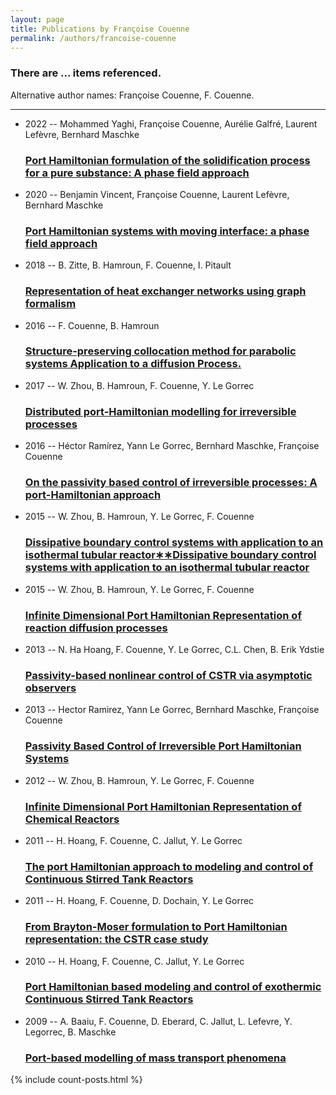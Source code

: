 ```yaml
---
layout: page
title: Publications by Françoise Couenne
permalink: /authors/francoise-couenne
---
```


<h3 id="number-posts">There are ... items referenced.</h3>
<p id='info-authors'>Alternative author names: Françoise Couenne, F. Couenne.</p>
<hr />
<ul class="post-list">
<li><span class='post-meta'>2022 -- Mohammed Yaghi, Françoise Couenne, Aurélie Galfré, Laurent Lefèvre, Bernhard Maschke</span><h3><a class='post-link' href="{{ site.baseurl }}/port-hamiltonian-formulation-of-the-solidification-process-for-a-pure-substance-a-phase-field-approach">Port Hamiltonian formulation of the solidification process for a pure substance: A phase field approach</a></h3></li>
<li><span class='post-meta'>2020 -- Benjamin Vincent, Françoise Couenne, Laurent Lefèvre, Bernhard Maschke</span><h3><a class='post-link' href="{{ site.baseurl }}/port-hamiltonian-systems-with-moving-interface-a-phase-field-approach">Port Hamiltonian systems with moving interface: a phase field approach</a></h3></li>
<li><span class='post-meta'>2018 -- B. Zitte, B. Hamroun, F. Couenne, I. Pitault</span><h3><a class='post-link' href="{{ site.baseurl }}/representation-of-heat-exchanger-networks-using-graph-formalism">Representation of heat exchanger networks using graph formalism</a></h3></li>
<li><span class='post-meta'>2016 -- F. Couenne, B. Hamroun</span><h3><a class='post-link' href="{{ site.baseurl }}/structure-preserving-collocation-method-for-parabolic-systems-application-to-a-diffusion-process">Structure-preserving collocation method for parabolic systems Application to a diffusion Process.</a></h3></li>
<li><span class='post-meta'>2017 -- W. Zhou, B. Hamroun, F. Couenne, Y. Le Gorrec</span><h3><a class='post-link' href="{{ site.baseurl }}/distributed-port-hamiltonian-modelling-for-irreversible-processes">Distributed port-Hamiltonian modelling for irreversible processes</a></h3></li>
<li><span class='post-meta'>2016 -- Héctor Ramírez, Yann Le Gorrec, Bernhard Maschke, Françoise Couenne</span><h3><a class='post-link' href="{{ site.baseurl }}/on-the-passivity-based-control-of-irreversible-processes-a-port-hamiltonian-approach">On the passivity based control of irreversible processes: A port-Hamiltonian approach</a></h3></li>
<li><span class='post-meta'>2015 -- W. Zhou, B. Hamroun, Y. Le Gorrec, F. Couenne</span><h3><a class='post-link' href="{{ site.baseurl }}/dissipative-boundary-control-systems-with-application-to-an-isothermal-tubular-reactor-dissipative-boundary-control-systems-with-application-to-an-isothermal-tubular-reactor">Dissipative boundary control systems with application to an isothermal tubular reactor∗∗Dissipative boundary control systems with application to an isothermal tubular reactor</a></h3></li>
<li><span class='post-meta'>2015 -- W. Zhou, B. Hamroun, Y. Le Gorrec, F. Couenne</span><h3><a class='post-link' href="{{ site.baseurl }}/infinite-dimensional-port-hamiltonian-representation-of-reaction-diffusion-processes">Infinite Dimensional Port Hamiltonian Representation of reaction diffusion processes</a></h3></li>
<li><span class='post-meta'>2013 -- N. Ha Hoang, F. Couenne, Y. Le Gorrec, C.L. Chen, B. Erik Ydstie</span><h3><a class='post-link' href="{{ site.baseurl }}/passivity-based-nonlinear-control-of-cstr-via-asymptotic-observers">Passivity-based nonlinear control of CSTR via asymptotic observers</a></h3></li>
<li><span class='post-meta'>2013 -- Hector Ramirez, Yann Le Gorrec, Bernhard Maschke, Françoise Couenne</span><h3><a class='post-link' href="{{ site.baseurl }}/passivity-based-control-of-irreversible-port-hamiltonian-systems">Passivity Based Control of Irreversible Port Hamiltonian Systems</a></h3></li>
<li><span class='post-meta'>2012 -- W. Zhou, B. Hamroun, Y. Le Gorrec, F. Couenne</span><h3><a class='post-link' href="{{ site.baseurl }}/infinite-dimensional-port-hamiltonian-representation-of-chemical-reactors">Infinite Dimensional Port Hamiltonian Representation of Chemical Reactors</a></h3></li>
<li><span class='post-meta'>2011 -- H. Hoang, F. Couenne, C. Jallut, Y. Le Gorrec</span><h3><a class='post-link' href="{{ site.baseurl }}/the-port-hamiltonian-approach-to-modeling-and-control-of-continuous-stirred-tank-reactors">The port Hamiltonian approach to modeling and control of Continuous Stirred Tank Reactors</a></h3></li>
<li><span class='post-meta'>2011 -- H. Hoang, F. Couenne, D. Dochain, Y. Le Gorrec</span><h3><a class='post-link' href="{{ site.baseurl }}/from-brayton-moser-formulation-to-port-hamiltonian-representation-the-cstr-case-study">From Brayton-Moser formulation to Port Hamiltonian representation: the CSTR case study</a></h3></li>
<li><span class='post-meta'>2010 -- H. Hoang, F. Couenne, C. Jallut, Y. Le Gorrec</span><h3><a class='post-link' href="{{ site.baseurl }}/port-hamiltonian-based-modeling-and-control-of-exothermic-continuous-stirred-tank-reactors">Port Hamiltonian based modeling and control of exothermic Continuous Stirred Tank Reactors</a></h3></li>
<li><span class='post-meta'>2009 -- A. Baaiu, F. Couenne, D. Eberard, C. Jallut, L. Lefevre, Y. Legorrec, B. Maschke</span><h3><a class='post-link' href="{{ site.baseurl }}/port-based-modelling-of-mass-transport-phenomena">Port-based modelling of mass transport phenomena</a></h3></li>

</ul>
{% include count-posts.html %}
